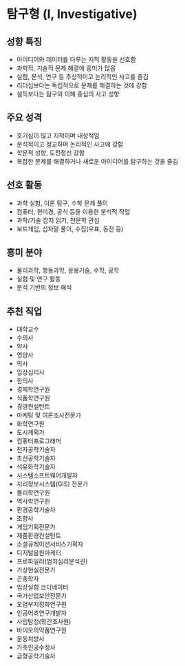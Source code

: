 # 탐구형 (I, Investigative)

## 성향 특징

- 아이디어와 데이터를 다루는 지적 활동을 선호함
- 과학적, 기술적 문제 해결에 흥미가 많음
- 실험, 분석, 연구 등 추상적이고 논리적인 사고를 즐김
- 리더십보다는 독립적으로 문제를 해결하는 것에 강함
- 설득보다는 탐구와 이해 중심의 사고 성향

## 주요 성격

- 호기심이 많고 지적이며 내성적임
- 분석적이고 정교하며 논리적인 사고에 강함
- 학문적 성향, 도전정신 강함
- 복잡한 문제를 해결하거나 새로운 아이디어를 탐구하는 것을 즐김

## 선호 활동

- 과학 실험, 이론 탐구, 수학 문제 풀이
- 컴퓨터, 현미경, 공식 등을 이용한 분석적 작업
- 과학/기술 잡지 읽기, 천문학 관심
- 보드게임, 십자말 풀이, 수집(우표, 동전 등)

## 흥미 분야

- 물리과학, 행동과학, 응용기술, 수학, 공학
- 실험 및 연구 활동
- 분석 기반의 정보 해석

## 추천 직업

- 대학교수  
- 수의사  
- 약사  
- 영양사  
- 의사  
- 임상심리사  
- 한의사  
- 경제학연구원  
- 식품학연구원  
- 경영컨설턴트  
- 마케팅 및 여론조사전문가  
- 화학연구원  
- 도시계획가  
- 컴퓨터프로그래머  
- 전자공학기술자  
- 조선공학기술자  
- 석유화학기술자  
- 시스템소프트웨어개발자  
- 지리정보시스템(GIS) 전문가  
- 물리학연구원  
- 역사학연구원  
- 환경공학기술자  
- 조향사  
- 게임기획전문가  
- 제품환경컨설턴트  
- 소셜큐레이션서비스기획자  
- 디지털음원마케터  
- 프로파일러(범죄심리분석관)  
- 가상현실전문가  
- 곤충학자  
- 임상실험 코디네이터  
- 국가산업보안전문가  
- 오염부지정화연구원  
- 인공어초연구개발자  
- 사립탐정(민간조사원)  
- 바이오의약품연구원  
- 운동처방사  
- 가축인공수정사  
- 금형공학기술자

